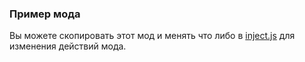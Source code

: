 ### Пример мода
Вы можете скопировать этот мод и менять что либо в [inject.js](scripts/inject.js) для изменения действий мода.